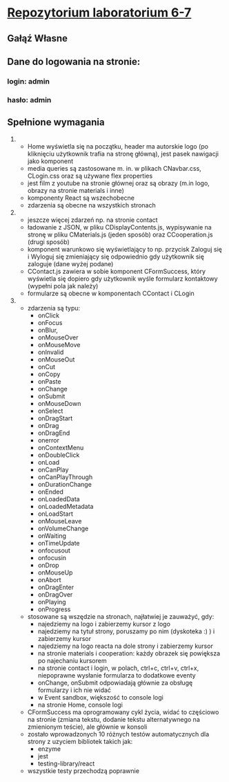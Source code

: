 # [Repozytorium laboratorium 6-7](https://github.com/jeryrep/PPF_Lab6_7_Repelowicz/tree/PPF_Lab6_7_Wlasne)
## Gałąź Własne
## Dane do logowania na stronie:
### login: admin 
### hasło: admin
## Spełnione wymagania

1.  * Home wyświetla się na początku, header ma autorskie logo (po kliknięciu użytkownik trafia
      na stronę główną), jest pasek nawigacji jako komponent
    * media queries są zastosowane m. in. w plikach CNavbar.css, CLogin.css oraz są używane flex
      properties
    * jest film z youtube na stronie głównej oraz są obrazy (m.in logo, obrazy na stronie materials
      i inne)
    * komponenty React są wszechobecne
    * zdarzenia są obecne na wszystkich stronach
2.  * jeszcze więcej zdarzeń np. na stronie contact
    * ładowanie z JSON, w pliku CDisplayContents.js, wypisywanie na stronę w pliku CMaterials.js
      (jeden sposób) oraz CCooperation.js (drugi sposób)
    * komponent warunkowo się wyświetlający to np. przycisk Zaloguj się i Wyloguj się zmieniający
      się odpowiednio gdy użytkownik się zaloguje (dane wyżej podane)
    * CContact.js zawiera w sobie komponent CFormSuccess, który wyświetla się dopiero gdy
      użytkownik wyśle formularz kontaktowy (wypełni pola jak należy)
    * formularze są obecne w komponentach CContact i CLogin
3.  * zdarzenia są typu: 
      - onClick 
      - onFocus 
      - onBlur, 
      - onMouseOver
      - onMouseMove
      - onInvalid
      - onMouseOut 
      - onCut
      - onCopy 
      - onPaste 
      - onChange 
      - onSubmit
      - onMouseDown
      - onSelect
      - onDragStart
      - onDrag
      - onDragEnd
      - onerror
      - onContextMenu
      - onDoubleClick
      - onLoad
      - onCanPlay 
      - onCanPlayThrough 
      - onDurationChange 
      - onEnded 
      - onLoadedData 
      - onLoadedMetadata 
      - onLoadStart
      - onMouseLeave 
      - onVolumeChange
      - onWaiting 
      - onTimeUpdate
      - onfocusout
      - onfocusin
      - onDrop 
      - onMouseUp
      - onAbort 
      - onDragEnter
      - onDragOver
      - onPlaying
      - onProgress
    * stosowane są wszędzie na stronach, najłatwiej je zauważyć, gdy:
      - najedziemy na logo i zabierzemy kursor z logo
      - najedziemy na tytuł strony, poruszamy po nim (dyskoteka :) ) i zabierzemy kursor
      - najedziemy na logo reacta na dole strony i zabierzemy kursor
      - na stronie materials i cooperation: każdy obrazek się powiększa po najechaniu kursorem
      - na stronie contact i login, w polach, ctrl+c, ctrl+v, ctrl+x, niepoprawne wysłanie formularza
        to dodatkowe eventy
      - onChange, onSubmit odpowiadają głównie za obsługę formularzy i ich nie widać
      - w Event sandbox, większość to console logi
      - na stronie Home, console logi
    * CFormSuccess ma oprogramowany cykl życia, widać to częściowo na stronie (zmiana tekstu,
      dodanie tekstu alternatywnego na zmienionym teście), ale głównie w konsoli
    * zostało wprowadzonych 10 różnych testów automatycznych dla strony z uzyciem bibliotek
    takich jak:
      - enzyme 
      - jest
      - testing-library/react
    * wszystkie testy przechodzą poprawnie